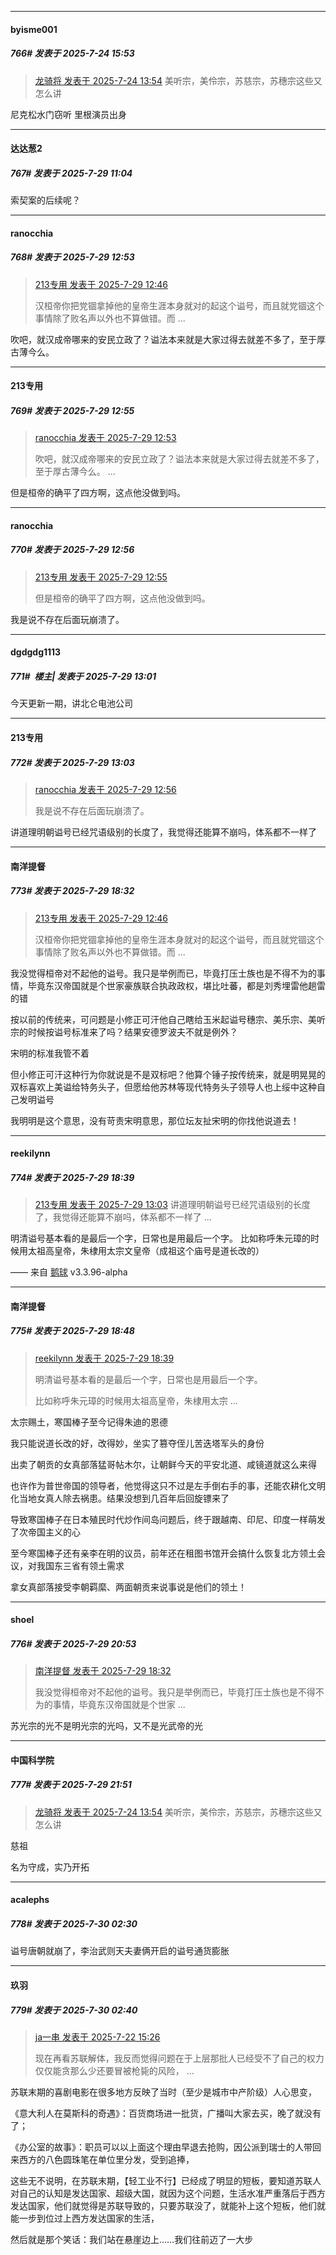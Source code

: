 ﻿
*****

####  byisme001  
##### 766#       发表于 2025-7-24 15:53

<blockquote><a href="httphttps://stage1st.com/2b/forum.php?mod=redirect&amp;goto=findpost&amp;pid=68149736&amp;ptid=2253051" target="_blank">龙骑将 发表于 2025-7-24 13:54</a>
美听宗，美伶宗，苏慈宗，苏穗宗这些又怎么讲</blockquote>
尼克松水门窃听 里根演员出身

*****

####  达达葱2  
##### 767#       发表于 2025-7-29 11:04

索契案的后续呢？


*****

####  ranocchia  
##### 768#       发表于 2025-7-29 12:53

<blockquote><a href="httphttps://stage1st.com/2b/forum.php?mod=redirect&amp;goto=findpost&amp;pid=68177883&amp;ptid=2253051" target="_blank">213专用 发表于 2025-7-29 12:46</a>

汉桓帝你把党锢拿掉他的皇帝生涯本身就对的起这个谥号，而且就党锢这个事情除了败名声以外也不算做错。而 ...</blockquote>
吹吧，就汉成帝哪来的安民立政了？谥法本来就是大家过得去就差不多了，至于厚古薄今么。

*****

####  213专用  
##### 769#       发表于 2025-7-29 12:55

<blockquote><a href="httphttps://stage1st.com/2b/forum.php?mod=redirect&amp;goto=findpost&amp;pid=68177917&amp;ptid=2253051" target="_blank">ranocchia 发表于 2025-7-29 12:53</a>

吹吧，就汉成帝哪来的安民立政了？谥法本来就是大家过得去就差不多了，至于厚古薄今么。 ...</blockquote>
但是桓帝的确平了四方啊，这点他没做到吗。

*****

####  ranocchia  
##### 770#       发表于 2025-7-29 12:56

<blockquote><a href="httphttps://stage1st.com/2b/forum.php?mod=redirect&amp;goto=findpost&amp;pid=68177922&amp;ptid=2253051" target="_blank">213专用 发表于 2025-7-29 12:55</a>

但是桓帝的确平了四方啊，这点他没做到吗。</blockquote>
我是说不存在后面玩崩溃了。


*****

####  dgdgdg1113  
##### 771#         楼主| 发表于 2025-7-29 13:01

今天更新一期，讲北仑电池公司

*****

####  213专用  
##### 772#       发表于 2025-7-29 13:03

<blockquote><a href="httphttps://stage1st.com/2b/forum.php?mod=redirect&amp;goto=findpost&amp;pid=68177929&amp;ptid=2253051" target="_blank">ranocchia 发表于 2025-7-29 12:56</a>

我是说不存在后面玩崩溃了。</blockquote>
讲道理明朝谥号已经咒语级别的长度了，我觉得还能算不崩吗，体系都不一样了


*****

####  南洋提督  
##### 773#       发表于 2025-7-29 18:32

<blockquote><a href="httphttps://stage1st.com/2b/forum.php?mod=redirect&amp;goto=findpost&amp;pid=68177883&amp;ptid=2253051" target="_blank">213专用 发表于 2025-7-29 12:46</a>

汉桓帝你把党锢拿掉他的皇帝生涯本身就对的起这个谥号，而且就党锢这个事情除了败名声以外也不算做错。而 ...</blockquote>
我没觉得桓帝对不起他的谥号。我只是举例而已，毕竟打压士族也是不得不为的事情，毕竟东汉帝国就是个世家豪族联合执政政权，堪比吐蕃，都是刘秀埋雷他趟雷的错

按以前的传统来，可问题是小修正可汗他自己瞎给玉米起谥号穗宗、美乐宗、美听宗的时候按谥号标准来了吗？结果安德罗波夫不就是例外？

宋明的标准我管不着

但小修正可汗这种行为你就说是不是双标吧？他算个锤子按传统来，就是明晃晃的双标喜欢上美谥给特务头子，但愿给他苏林等现代特务头子领导人也上绥中这种自己发明谥号

我明明是这个意思，没有苛责宋明意思，那位坛友扯宋明的你找他说道去！


*****

####  reekilynn  
##### 774#       发表于 2025-7-29 18:39

<blockquote><a href="httphttps://stage1st.com/2b/forum.php?mod=redirect&amp;goto=findpost&amp;pid=68177972&amp;ptid=2253051" target="_blank">213专用 发表于 2025-7-29 13:03</a>
讲道理明朝谥号已经咒语级别的长度了，我觉得还能算不崩吗，体系都不一样了 ...</blockquote>
明清谥号基本看的是最后一个字，日常也是用最后一个字。
比如称呼朱元璋的时候用太祖高皇帝，朱棣用太宗文皇帝（成祖这个庙号是道长改的）

—— 来自 [鹅球](https://www.pgyer.com/xfPejhuq) v3.3.96-alpha


*****

####  南洋提督  
##### 775#       发表于 2025-7-29 18:48

<blockquote><a href="httphttps://stage1st.com/2b/forum.php?mod=redirect&amp;goto=findpost&amp;pid=68180020&amp;ptid=2253051" target="_blank">reekilynn 发表于 2025-7-29 18:39</a>

明清谥号基本看的是最后一个字，日常也是用最后一个字。

比如称呼朱元璋的时候用太祖高皇帝，朱棣用太宗 ...</blockquote>
太宗赐土，寒国棒子至今记得朱迪的恩德

我只能说道长改的好，改得妙，坐实了篡夺侄儿苦迭塔军头的身份

出卖了朝贡的女真部落猛哥帖木尔，让朝鲜今天的平安北道、咸镜道就这么来得

也许作为普世帝国的领导者，他觉得这只不过是左手倒右手的事，还能农耕化文明化当地女真人除去祸患。结果没想到几百年后回旋镖来了

导致寒国棒子在日本殖民时代炒作间岛问题后，终于跟越南、印尼、印度一样萌发了次帝国主义的心

至今寒国棒子还有亲李在明的议员，前年还在租图书馆开会搞什么恢复北方领土会议，对我国东三省有领土需求

拿女真部落接受李朝羁縻、两面朝贡来说事说是他们的领土！


*****

####  shoel  
##### 776#       发表于 2025-7-29 20:53

<blockquote><a href="httphttps://stage1st.com/2b/forum.php?mod=redirect&amp;goto=findpost&amp;pid=68179978&amp;ptid=2253051" target="_blank">南洋提督 发表于 2025-7-29 18:32</a>

我没觉得桓帝对不起他的谥号。我只是举例而已，毕竟打压士族也是不得不为的事情，毕竟东汉帝国就是个世家 ...</blockquote>
苏光宗的光不是明光宗的光吗，又不是光武帝的光


*****

####  中国科学院  
##### 777#       发表于 2025-7-29 21:51

<blockquote><a href="httphttps://stage1st.com/2b/forum.php?mod=redirect&amp;goto=findpost&amp;pid=68149736&amp;ptid=2253051" target="_blank">龙骑将 发表于 2025-7-24 13:54</a>
美听宗，美伶宗，苏慈宗，苏穗宗这些又怎么讲</blockquote>
慈祖

名为守成，实乃开拓


*****

####  acalephs  
##### 778#       发表于 2025-7-30 02:30

谥号唐朝就崩了，李治武则天夫妻俩开启的谥号通货膨胀


*****

####  玖羽  
##### 779#       发表于 2025-7-30 02:40

<blockquote><a href="httphttps://stage1st.com/2b/forum.php?mod=redirect&amp;goto=findpost&amp;pid=68137595&amp;ptid=2253051" target="_blank">ja一串 发表于 2025-7-22 15:26</a>

现在再看苏联解体，我反而觉得问题在于上层那批人已经受不了自己的权力仅仅能贪那么少还要冒被枪毙的风险， ...</blockquote>
苏联末期的喜剧电影在很多地方反映了当时（至少是城市中产阶级）人心思变，

《意大利人在莫斯科的奇遇》：百货商场进一批货，广播叫大家去买，晚了就没有了；

《办公室的故事》：职员可以以上面这个理由早退去抢购，因公派到瑞士的人带回来西方的八色圆珠笔在单位里分发，受到追捧，

这些无不说明，在苏联末期，【轻工业不行】已经成了明显的短板，要知道苏联人对自己的认知是发达国家、超级大国，就因为这个问题，生活水准严重落后于西方发达国家，他们就觉得是苏联导致的，只要苏联没了，就能补上这个短板，他们就能一步到位过上西方发达国家的生活，

然后就是那个笑话：我们站在悬崖边上……我们往前迈了一大步

